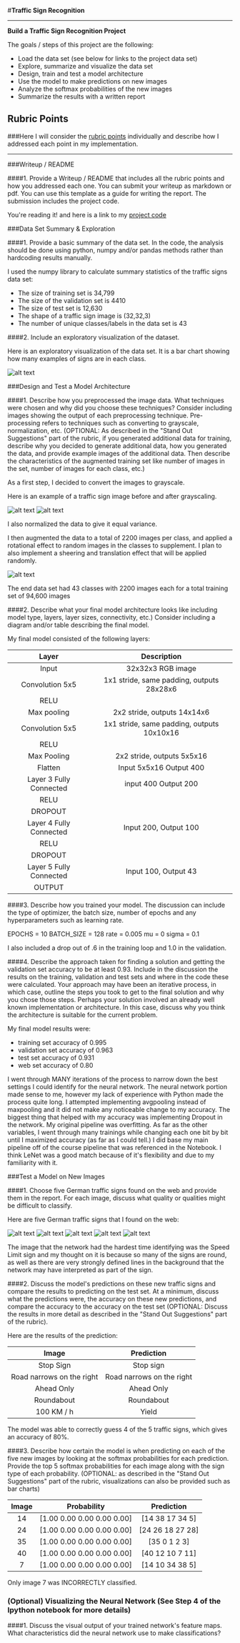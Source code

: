 #**Traffic Sign Recognition** 


---

**Build a Traffic Sign Recognition Project**

The goals / steps of this project are the following:
* Load the data set (see below for links to the project data set)
* Explore, summarize and visualize the data set
* Design, train and test a model architecture
* Use the model to make predictions on new images
* Analyze the softmax probabilities of the new images
* Summarize the results with a written report


[//]: # (Image References)

[image1]: ./examples/visualization.png "Visualization"
[image2]: ./examples/color.png "Color"
[image9]: ./examples/gray.png "Gray"
[image3]: ./examples/augmented.png "Random Noise"
[image4]: ./webimages/14 "Traffic Sign 1"
[image5]: ./webimages/24 "Traffic Sign 2"
[image6]: ./webimages/35 "Traffic Sign 3"
[image7]: ./webimages/40 "Traffic Sign 4"
[image8]: ./webimages/7 "Traffic Sign 5"

## Rubric Points
###Here I will consider the [rubric points](https://review.udacity.com/#!/rubrics/481/view) individually and describe how I addressed each point in my implementation.  

---
###Writeup / README

####1. Provide a Writeup / README that includes all the rubric points and how you addressed each one. You can submit your writeup as markdown or pdf. You can use this template as a guide for writing the report. The submission includes the project code.

You're reading it! and here is a link to my [project code](https://github.com/michaelbrown2/CarND-Traffic-Sign-Classifier-Project/blob/master/Traffic_Sign_Classifier.ipynb)

###Data Set Summary & Exploration

####1. Provide a basic summary of the data set. In the code, the analysis should be done using python, numpy and/or pandas methods rather than hardcoding results manually.

I used the numpy library to calculate summary statistics of the traffic
signs data set:

* The size of training set is 34,799
* The size of the validation set is 4410
* The size of test set is 12,630
* The shape of a traffic sign image is (32,32,3)
* The number of unique classes/labels in the data set is 43

####2. Include an exploratory visualization of the dataset.

Here is an exploratory visualization of the data set. It is a bar chart showing how many examples of signs are in each class.

![alt text][image1]

###Design and Test a Model Architecture

####1. Describe how you preprocessed the image data. What techniques were chosen and why did you choose these techniques? Consider including images showing the output of each preprocessing technique. Pre-processing refers to techniques such as converting to grayscale, normalization, etc. (OPTIONAL: As described in the "Stand Out Suggestions" part of the rubric, if you generated additional data for training, describe why you decided to generate additional data, how you generated the data, and provide example images of the additional data. Then describe the characteristics of the augmented training set like number of images in the set, number of images for each class, etc.)

As a first step, I decided to convert the images to grayscale.

Here is an example of a traffic sign image before and after grayscaling.

![alt text][image2]
![alt text][image9]

I also normalized the data to give it equal variance.

I then augmented the data to a total of 2200 images per class, and applied a rotational effect to random images in the classes to supplement. I plan to also implement a sheering and translation effect that will be applied randomly. 

![alt text][image3]

The end data set had 43 classes with 2200 images each for a total training set of 94,600 images


####2. Describe what your final model architecture looks like including model type, layers, layer sizes, connectivity, etc.) Consider including a diagram and/or table describing the final model.

My final model consisted of the following layers:

| Layer         		|     Description	        					| 
|:---------------------:|:---------------------------------------------:| 
| Input         		| 32x32x3 RGB image   
| Convolution 5x5   | 1x1 stride, same padding, outputs 28x28x6 
| RELU					|						
| Max pooling	      	| 2x2 stride,  outputs 14x14x6
| Convolution 5x5	| 1x1 stride, same padding, outputs 10x10x16
| RELU					|
| Max Pooling			|2x2 stride, outputs 5x5x16
| Flatten				| Input 5x5x16 Output 400
| Layer 3 Fully Connected	| input 400 Output 200
| RELU					| 
| DROPOUT				|
| Layer 4 Fully Connected | Input 200, Output 100
| RELU					|
| DROPOUT				|
| Layer 5 Fully Connected | Input 100, Output 43
| OUTPUT

 


####3. Describe how you trained your model. The discussion can include the type of optimizer, the batch size, number of epochs and any hyperparameters such as learning rate.

EPOCHS = 10
BATCH_SIZE = 128
rate = 0.005
mu = 0
sigma = 0.1

I also included a drop out of .6 in the training loop and 1.0 in the validation.

####4. Describe the approach taken for finding a solution and getting the validation set accuracy to be at least 0.93. Include in the discussion the results on the training, validation and test sets and where in the code these were calculated. Your approach may have been an iterative process, in which case, outline the steps you took to get to the final solution and why you chose those steps. Perhaps your solution involved an already well known implementation or architecture. In this case, discuss why you think the architecture is suitable for the current problem.

My final model results were:

* training set accuracy of 0.995
* validation set accuracy of 0.963
* test set accuracy of 0.931
* web set accuracy of 0.80

I went through MANY iterations of the process to narrow down the best settings I could identify for the neural network.  The neural network portion made sense to me, however my lack of experience with Python made the process quite long.  I attempted implementing avgpooling instead of maxpooling and it did not make any noticeable change to my accuracy.  The biggest thing that helped with my accuracy was implementing Dropout in the network.  My original pipeline was overfitting. As far as the other variables, I went through many trainings while changing each one bit by bit until I maximized accuracy (as far as I could tell.) I did base my main pipeline off of the course pipeline that was referenced in the Notebook.  I think LeNet was a good match because of it's flexibility and due to my familiarity with it. 
 

###Test a Model on New Images

####1. Choose five German traffic signs found on the web and provide them in the report. For each image, discuss what quality or qualities might be difficult to classify.

Here are five German traffic signs that I found on the web:

![alt text][image4] ![alt text][image5] ![alt text][image6] 
![alt text][image7] ![alt text][image8]

The image that the network had the hardest time identifying was the Speed Limit sign and my thought on it is because so many of the signs are round, as well as there are very strongly defined lines in the background that the network may have interpreted as part of the sign. 

####2. Discuss the model's predictions on these new traffic signs and compare the results to predicting on the test set. At a minimum, discuss what the predictions were, the accuracy on these new predictions, and compare the accuracy to the accuracy on the test set (OPTIONAL: Discuss the results in more detail as described in the "Stand Out Suggestions" part of the rubric).

Here are the results of the prediction:

| Image			        |     Prediction	        					| 
|:---------------------:|:---------------------------------------------:| 
| Stop Sign      		| Stop sign
| Road narrows on the right     			| Road narrows on the right
| Ahead Only					| Ahead Only
| Roundabout	      		| Roundabout	
| 100 KM / h		|  Yield 

The model was able to correctly guess 4 of the 5 traffic signs, which gives an accuracy of 80%. 

####3. Describe how certain the model is when predicting on each of the five new images by looking at the softmax probabilities for each prediction. Provide the top 5 softmax probabilities for each image along with the sign type of each probability. (OPTIONAL: as described in the "Stand Out Suggestions" part of the rubric, visualizations can also be provided such as bar charts)


| Image | Probability         	|     Prediction	        					| 
|:---------------------:|:---------------------:|:---------------------------------------------:| 
| 14| [1.00 0.00 0.00 0.00 0.00] | [14 38 17 34  5]   									| 
| 24 | [1.00 0.00 0.00 0.00 0.00] | [24 26 18 27 28]										 |
| 35 | [1.00 0.00 0.00 0.00 0.00] | [35  0  1  2  3]											|
| 40 | [1.00 0.00 0.00 0.00 0.00] | [40 12 10  7 11]				 				|
| 7 | [1.00 0.00 0.00 0.00 0.00] | [14 10 34 38  5]     							|


Only image 7 was INCORRECTLY classified.
### (Optional) Visualizing the Neural Network (See Step 4 of the Ipython notebook for more details)
####1. Discuss the visual output of your trained network's feature maps. What characteristics did the neural network use to make classifications?


